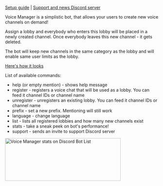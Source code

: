 [Setup guide](https://github.com/BestMordaEver/Voice-Manager/wiki/How-to-set-up-Voice-Manager) | [Support and news Discord server](https://discord.gg/tqj6jvT)

Voice Manager is a simplistic bot, that allows your users to create new voice channels on demand!

Assign a lobby and everybody who enters this lobby will be placed in a newly created channel. Once everybody leaves this new channel - it gets deleted.

The bot will keep new channels in the same category as the lobby and will enable same user limits as the lobby.

[Here's how it looks](https://i.imgur.com/xNKVC2B.mp4)

List of available commands:
- help (or empty mention) - shows help message
- register - registers a voice chat that will be used as a lobby. You can feed it channel IDs or channel name
- unregister - unregisters an existing lobby. You can feed it channel IDs or channel name
- prefix - set a new prefix. Mentioning will still work
- language - change language
- list - lists all registered lobbies and how many new channels exist
- stats - take a sneak peek on bot's performance!
- support - sends an invite to support Discord server

<a href="https://discordbotlist.com/bots/601347755046076427">
	<img 
		width="380" 
		height="140" 
		src="https://discordbotlist.com/bots/601347755046076427/widget" 
		alt="Voice Manager stats on Discord Bot List">
</a>
